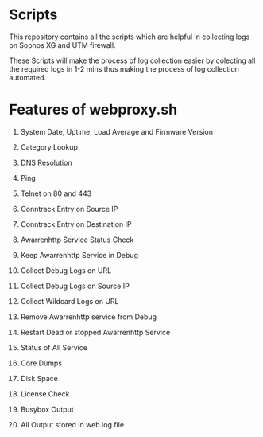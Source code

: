 # Scripts

This repository contains all the scripts which are helpful in collecting logs on Sophos XG and UTM firewall.

These Scripts will make the process of log collection easier by colecting all the required logs in 1-2 mins thus making the process of log collection automated.


# Features of webproxy.sh


1. System Date, Uptime, Load Average and Firmware Version

2. Category Lookup

3. DNS Resolution

4. Ping

5. Telnet on 80 and 443

6. Conntrack Entry on Source IP

7. Conntrack Entry on Destination IP

8. Awarrenhttp Service Status Check

9. Keep Awarrenhttp Service in Debug

10. Collect Debug Logs on URL

11. Collect Debug Logs on Source IP

12. Collect Wildcard Logs on URL

13. Remove Awarrenhttp service from Debug

14. Restart Dead or stopped Awarrenhttp Service

15. Status of All Service

16. Core Dumps

17. Disk Space

18. License Check

19. Busybox Output

20. All Output stored in web.log file
